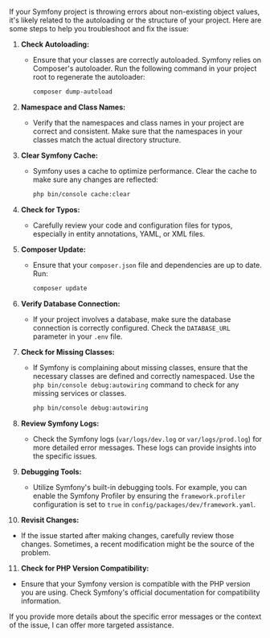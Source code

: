 If your Symfony project is throwing errors about non-existing object values, it's likely related to the autoloading or the structure of your project. Here are some steps to help you troubleshoot and fix the issue:

1. **Check Autoloading:**
   - Ensure that your classes are correctly autoloaded. Symfony relies on Composer's autoloader. Run the following command in your project root to regenerate the autoloader:

     ```bash
     composer dump-autoload
     ```

2. **Namespace and Class Names:**
   - Verify that the namespaces and class names in your project are correct and consistent. Make sure that the namespaces in your classes match the actual directory structure.

3. **Clear Symfony Cache:**
   - Symfony uses a cache to optimize performance. Clear the cache to make sure any changes are reflected:

     ```bash
     php bin/console cache:clear
     ```

4. **Check for Typos:**
   - Carefully review your code and configuration files for typos, especially in entity annotations, YAML, or XML files.

5. **Composer Update:**
   - Ensure that your `composer.json` file and dependencies are up to date. Run:

     ```bash
     composer update
     ```

6. **Verify Database Connection:**
   - If your project involves a database, make sure the database connection is correctly configured. Check the `DATABASE_URL` parameter in your `.env` file.

7. **Check for Missing Classes:**
   - If Symfony is complaining about missing classes, ensure that the necessary classes are defined and correctly namespaced. Use the `php bin/console debug:autowiring` command to check for any missing services or classes.

     ```bash
     php bin/console debug:autowiring
     ```

8. **Review Symfony Logs:**
   - Check the Symfony logs (`var/logs/dev.log` or `var/logs/prod.log`) for more detailed error messages. These logs can provide insights into the specific issues.

9. **Debugging Tools:**
   - Utilize Symfony's built-in debugging tools. For example, you can enable the Symfony Profiler by ensuring the `framework.profiler` configuration is set to `true` in `config/packages/dev/framework.yaml`.

10. **Revisit Changes:**
   - If the issue started after making changes, carefully review those changes. Sometimes, a recent modification might be the source of the problem.

11. **Check for PHP Version Compatibility:**
   - Ensure that your Symfony version is compatible with the PHP version you are using. Check Symfony's official documentation for compatibility information.

If you provide more details about the specific error messages or the context of the issue, I can offer more targeted assistance.
